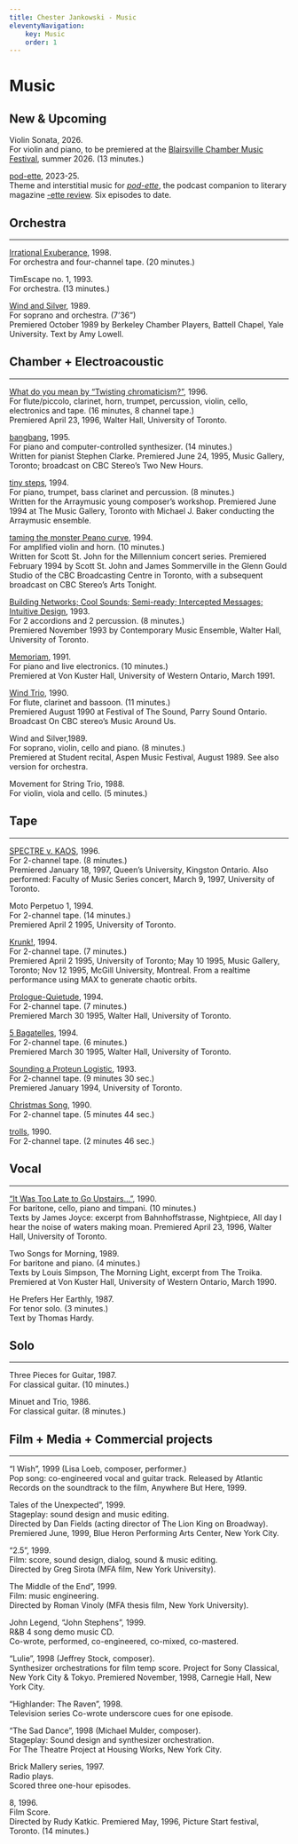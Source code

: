 ```yaml
---
title: Chester Jankowski - Music
eleventyNavigation:
    key: Music
    order: 1
---
```

# Music

## New & Upcoming

Violin Sonata, 2026.  
For violin and piano, to be premiered at the [Blairsville Chamber Music Festival](https://www.blairsvillecmf.com/), summer 2026. (13 minutes.)

[pod-ette](pod-ette), 2023-25.  
Theme and interstitial music for [*pod-ette*](https://ettereview.com/podette/), the podcast companion to literary magazine [-ette review](https://ettereview.com/). Six episodes to date.

## Orchestra

---

[Irrational Exuberance](irrational-exuberance), 1998.  
For orchestra and four-channel tape. (20 minutes.)

TimEscape no. 1, 1993.  
For orchestra. (13 minutes.)

[Wind and Silver](wind-and-silver), 1989.  
For soprano and orchestra. (7’36”)  
Premiered October 1989 by Berkeley Chamber Players, Battell Chapel, Yale University. Text by Amy Lowell.

## Chamber + Electroacoustic

---

[What do you mean by “Twisting chromaticism?”](twisting-chromaticism), 1996.  
For flute/piccolo, clarinet, horn, trumpet, percussion, violin, cello, electronics and tape. (16 minutes, 8 channel tape.)  
Premiered April 23, 1996, Walter Hall, University of Toronto.

[bangbang](bangbang), 1995.  
For piano and computer-controlled synthesizer. (14 minutes.)  
Written for pianist Stephen Clarke. Premiered June 24, 1995, Music Gallery, Toronto; broadcast on CBC Stereo’s Two New Hours.

[tiny steps](tiny-steps), 1994.  
For piano, trumpet, bass clarinet and percussion. (8 minutes.)  
Written for the Arraymusic young composer’s workshop. Premiered June 1994 at The Music Gallery, Toronto with Michael J. Baker conducting the Arraymusic ensemble.

[taming the monster Peano curve](taming-the-monster-peano-curve), 1994.  
For amplified violin and horn. (10 minutes.)  
Written for Scott St. John for the Millennium concert series. Premiered February 1994 by Scott St. John and James Sommerville in the Glenn Gould Studio of the CBC Broadcasting Centre in Toronto, with a subsequent broadcast on CBC Stereo’s Arts Tonight.

[Building Networks; Cool Sounds; Semi-ready; Intercepted Messages; Intuitive Design](building-networks), 1993.  
For 2 accordions and 2 percussion. (8 minutes.)  
Premiered November 1993 by Contemporary Music Ensemble, Walter Hall, University of Toronto.

[Memoriam](memoriam), 1991.  
For piano and live electronics. (10 minutes.)  
Premiered at Von Kuster Hall, University of Western Ontario, March 1991.

[Wind Trio](wind-trio), 1990.  
For flute, clarinet and bassoon. (11 minutes.)  
Premiered August 1990 at Festival of The Sound, Parry Sound Ontario. Broadcast On CBC stereo’s Music Around Us.

Wind and Silver,1989.  
For soprano, violin, cello and piano. (8 minutes.)  
Premiered at Student recital, Aspen Music Festival, August 1989. See also version for orchestra.

Movement for String Trio, 1988.  
For violin, viola and cello. (5 minutes.)

## Tape

---

[SPECTRE v. KAOS](spectre-v-kaos), 1996.  
For 2-channel tape. (8 minutes.)  
Premiered January 18, 1997, Queen’s University, Kingston Ontario. Also performed: Faculty of Music Series concert, March 9, 1997, University of Toronto.

Moto Perpetuo 1, 1994.  
For 2-channel tape. (14 minutes.)  
Premiered April 2 1995, University of Toronto.

[Krunk!](krunk), 1994.  
For 2-channel tape. (7 minutes.)  
Premiered April 2 1995, University of Toronto; May 10 1995, Music Gallery, Toronto; Nov 12 1995, McGill University, Montreal. From a realtime performance using MAX to generate chaotic orbits.

[Prologue-Quietude](prologue-quietude), 1994.  
For 2-channel tape. (7 minutes.)  
Premiered March 30 1995, Walter Hall, University of Toronto.

[5 Bagatelles](bagatelles), 1994.  
For 2-channel tape. (6 minutes.)  
Premiered March 30 1995, Walter Hall, University of Toronto.

[Sounding a Proteun Logistic](sounding-a-proteun-logistic), 1993.  
For 2-channel tape. (9 minutes 30 sec.)  
Premiered January 1994, University of Toronto.

[Christmas Song](christmas-song), 1990.  
For 2-channel tape. (5 minutes 44 sec.)

[trolls](trolls), 1990.  
For 2-channel tape. (2 minutes 46 sec.)

## Vocal

---

[“It Was Too Late to Go Upstairs…”](it-was-too-late-to-go-upstairs), 1990.  
For baritone, cello, piano and timpani. (10 minutes.)  
Texts by James Joyce: excerpt from Bahnhoffstrasse, Nightpiece, All day I hear the noise of waters making moan. Premiered April 23, 1996, Walter Hall, University of Toronto.

Two Songs for Morning, 1989.  
For baritone and piano. (4 minutes.)  
Texts by Louis Simpson, The Morning Light, excerpt from The Troika. Premiered at Von Kuster Hall, University of Western Ontario, March 1990.

He Prefers Her Earthly, 1987.  
For tenor solo. (3 minutes.)  
Text by Thomas Hardy.

## Solo

---

Three Pieces for Guitar, 1987.  
For classical guitar. (10 minutes.)

Minuet and Trio, 1986.  
For classical guitar. (8 minutes.)

## Film + Media + Commercial projects

---

“I Wish”, 1999 (Lisa Loeb, composer, performer.)  
Pop song: co-engineered vocal and guitar track. Released by Atlantic Records on the soundtrack to the film, Anywhere But Here, 1999.

Tales of the Unexpected”, 1999.  
Stageplay: sound design and music editing.  
Directed by Dan Fields (acting director of The Lion King on Broadway). Premiered June, 1999, Blue Heron Performing Arts Center, New York City.

“2.5”, 1999.  
Film: score, sound design, dialog, sound & music editing.  
Directed by Greg Sirota (MFA film, New York University).

The Middle of the End”, 1999.  
Film: music engineering.  
Directed by Roman Vinoly (MFA thesis film, New York University).

John Legend, “John Stephens”, 1999.  
R&B 4 song demo music CD.  
Co-wrote, performed, co-engineered, co-mixed, co-mastered.

“Lulie”, 1998 (Jeffrey Stock, composer).  
Synthesizer orchestrations for film temp score. Project for Sony Classical, New York City & Tokyo. Premiered November, 1998, Carnegie Hall, New York City.

“Highlander: The Raven”, 1998.  
Television series Co-wrote underscore cues for one episode.

“The Sad Dance”, 1998 (Michael Mulder, composer).  
Stageplay: Sound design and synthesizer orchestration.  
For The Theatre Project at Housing Works, New York City.

Brick Mallery series, 1997.  
Radio plays.  
Scored three one-hour episodes.

8, 1996.  
Film Score.  
Directed by Rudy Katkic. Premiered May, 1996, Picture Start festival, Toronto. (14 minutes.)